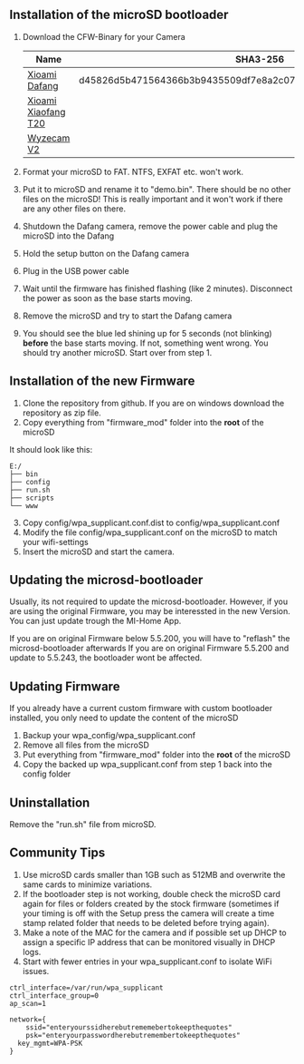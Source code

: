 ## Installation of the microSD bootloader

1. Download the CFW-Binary for your Camera

    Name | SHA3-256 
    --- | --- 
    [Xioami Dafang](/hacks/cfw/dafang/cfw-1.3.bin) | d45826d5b471564366b3b9435509df7e8a2c0720656ea2b4bcac6dd0b42cc3eb
    [Xioami Xiaofang T20](/hacks/cfw/xiaofang/cfw-1.0.bin) | 
    [Wyzecam V2](/hacks/cfw/wyzecam_v2/cfw-1.1.bin) | 


2. Format your microSD to FAT. NTFS, EXFAT etc. won't work.
2. Put it to microSD and rename it to "demo.bin". There should be no other files on the microSD! This is really important and it won't work if there are any other files on there.
3. Shutdown the Dafang camera, remove the power cable and plug the microSD into the Dafang
3. Hold the setup button on the Dafang camera
4. Plug in the USB power cable
5. Wait until the firmware has finished flashing (like 2 minutes). Disconnect the power as soon as the base starts moving.
6. Remove the microSD and try to start the Dafang camera
7. You should see the blue led shining up for 5 seconds (not blinking) **before** the base starts moving. If not, something went wrong. You should try another microSD. Start over from step 1.

## Installation of the new Firmware

1. Clone the repository from github. If you are on windows download the repository as zip file.
2. Copy everything from "firmware_mod" folder into the **root** of the microSD

It should look like this:
```
E:/
├── bin
├── config
├── run.sh
├── scripts
└── www

```

3. Copy config/wpa_supplicant.conf.dist to config/wpa_supplicant.conf
4. Modify the file config/wpa_supplicant.conf on the microSD to match your wifi-settings
5. Insert the microSD and start the camera.

## Updating the microsd-bootloader

Usually, its not required to update the microsd-bootloader. However, if you are using the original Firmware, you may be interessted in the new Version.
You can just update trough the MI-Home App.

If you are on original Firmware below 5.5.200, you will have to "reflash" the microsd-bootloader afterwards
If you are on original Firmware 5.5.200 and update to 5.5.243, the bootloader wont be affected.


## Updating Firmware

If you already have a current custom firmware with custom bootloader installed, you only need to update the content of the microSD

1. Backup your wpa_config/wpa_supplicant.conf
2. Remove all files from the microSD
3. Put everything from "firmware_mod" folder into the **root** of the microSD
4. Copy the backed up wpa_supplicant.conf from step 1 back into the config folder

## Uninstallation

Remove the "run.sh" file from microSD.

## Community Tips

1. Use microSD cards smaller than 1GB such as 512MB and overwrite the same cards to minimize variations.
2. If the bootloader step is not working, double check the microSD card again for files or folders created by the stock firmware (sometimes if your timing is off with the Setup press the camera will create a time stamp related folder that needs to be deleted before trying again).
3. Make a note of the MAC for the camera and if possible set up DHCP to assign a specific IP address that can be monitored visually in DHCP logs.
4. Start with fewer entries in your wpa_supplicant.conf to isolate WiFi issues.
```
ctrl_interface=/var/run/wpa_supplicant
ctrl_interface_group=0
ap_scan=1

network={
	ssid="enteryourssidherebutrememebertokeepthequotes"
	psk="enteryourpasswordherebutremembertokeepthequotes"
  key_mgmt=WPA-PSK
}
```

